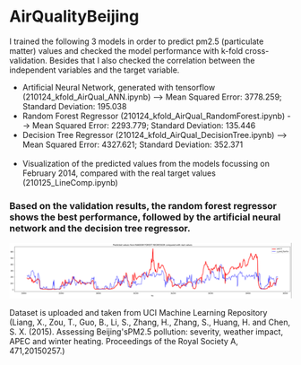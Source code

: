 # AirQualityBeijing

I trained the following 3 models in order to predict pm2.5 (particulate matter) values and checked the model performance with k-fold cross-validation. Besides that I also checked the correlation between the independent variables and the target variable.
* Artificial Neural Network, generated with tensorflow (210124_kfold_AirQual_ANN.ipynb) --> Mean Squared Error: 3778.259; Standard Deviation: 195.038
* Random Forest Regressor (210124_kfold_AirQual_RandomForest.ipynb) --> Mean Squared Error: 2293.779; Standard Deviation: 135.446
* Decision Tree Regressor (210124_kfold_AirQual_DecisionTree.ipynb) --> Mean Squared Error: 4327.621; Standard Deviation: 352.371<br><br>
* Visualization of the predicted values from the models focussing on February 2014, compared with the real target values (210125_LineComp.ipynb)

### Based on the validation results, the random forest regressor shows the best performance, followed by the artificial neural network and the decision tree regressor.

![Random Forest Regressor](https://github.com/MartinTschendel/AirQualityBeijing/blob/update/line_ranfor.PNG?raw=true)

Dataset is uploaded and taken from UCI Machine Learning Repository (Liang, X., Zou, T., Guo, B., Li, S., Zhang, H., Zhang, S., Huang, H. and Chen, S. X. (2015). Assessing Beijing'sPM2.5 pollution: severity, weather impact, APEC and winter heating. Proceedings of the Royal Society A, 471,20150257.)
